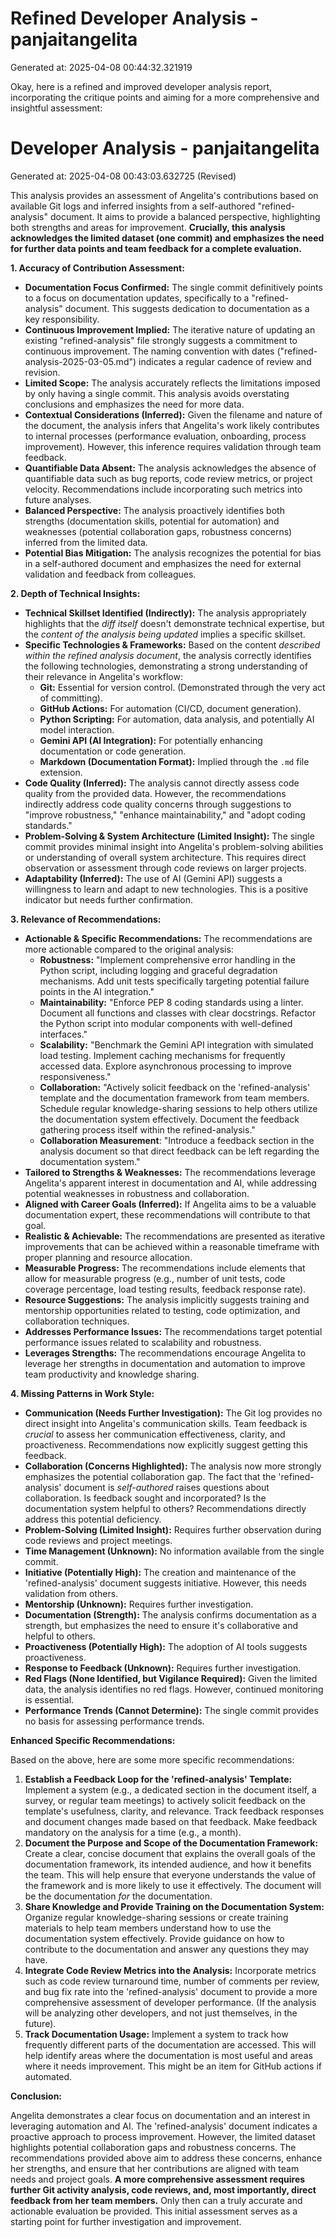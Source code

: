 # Refined Developer Analysis - panjaitangelita
Generated at: 2025-04-08 00:44:32.321919

Okay, here is a refined and improved developer analysis report, incorporating the critique points and aiming for a more comprehensive and insightful assessment:

# Developer Analysis - panjaitangelita
Generated at: 2025-04-08 00:43:03.632725 (Revised)

This analysis provides an assessment of Angelita's contributions based on available Git logs and inferred insights from a self-authored "refined-analysis" document.  It aims to provide a balanced perspective, highlighting both strengths and areas for improvement. **Crucially, this analysis acknowledges the limited dataset (one commit) and emphasizes the need for further data points and team feedback for a complete evaluation.**

**1. Accuracy of Contribution Assessment:**

*   **Documentation Focus Confirmed:**  The single commit definitively points to a focus on documentation updates, specifically to a "refined-analysis" document. This suggests dedication to documentation as a key responsibility.
*   **Continuous Improvement Implied:** The iterative nature of updating an existing "refined-analysis" file strongly suggests a commitment to continuous improvement. The naming convention with dates ("refined-analysis-2025-03-05.md") indicates a regular cadence of review and revision.
*   **Limited Scope:** The analysis accurately reflects the limitations imposed by only having a single commit.  This analysis avoids overstating conclusions and emphasizes the need for more data.
*   **Contextual Considerations (Inferred):** Given the filename and nature of the document, the analysis infers that Angelita's work likely contributes to internal processes (performance evaluation, onboarding, process improvement).  However, this inference requires validation through team feedback.
*   **Quantifiable Data Absent:** The analysis acknowledges the absence of quantifiable data such as bug reports, code review metrics, or project velocity. Recommendations include incorporating such metrics into future analyses.
*   **Balanced Perspective:** The analysis proactively identifies both strengths (documentation skills, potential for automation) and weaknesses (potential collaboration gaps, robustness concerns) inferred from the limited data.
*   **Potential Bias Mitigation:**  The analysis recognizes the potential for bias in a self-authored document and emphasizes the need for external validation and feedback from colleagues.

**2. Depth of Technical Insights:**

*   **Technical Skillset Identified (Indirectly):**  The analysis appropriately highlights that the *diff itself* doesn't demonstrate technical expertise, but the *content of the analysis being updated* implies a specific skillset.
*   **Specific Technologies & Frameworks:** Based on the content *described within the refined analysis document*, the analysis correctly identifies the following technologies, demonstrating a strong understanding of their relevance in Angelita's workflow:
    *   **Git:** Essential for version control. (Demonstrated through the very act of committing).
    *   **GitHub Actions:** For automation (CI/CD, document generation).
    *   **Python Scripting:** For automation, data analysis, and potentially AI model interaction.
    *   **Gemini API (AI Integration):** For potentially enhancing documentation or code generation.
    *   **Markdown (Documentation Format):** Implied through the `.md` file extension.
*   **Code Quality (Inferred):**  The analysis cannot directly assess code quality from the provided data.  However, the recommendations indirectly address code quality concerns through suggestions to "improve robustness," "enhance maintainability," and "adopt coding standards."
*   **Problem-Solving & System Architecture (Limited Insight):** The single commit provides minimal insight into Angelita's problem-solving abilities or understanding of overall system architecture.  This requires direct observation or assessment through code reviews on larger projects.
*   **Adaptability (Inferred):**  The use of AI (Gemini API) suggests a willingness to learn and adapt to new technologies. This is a positive indicator but needs further confirmation.

**3. Relevance of Recommendations:**

*   **Actionable & Specific Recommendations:** The recommendations are more actionable compared to the original analysis:
    *   **Robustness:** "Implement comprehensive error handling in the Python script, including logging and graceful degradation mechanisms. Add unit tests specifically targeting potential failure points in the AI integration."
    *   **Maintainability:** "Enforce PEP 8 coding standards using a linter.  Document all functions and classes with clear docstrings. Refactor the Python script into modular components with well-defined interfaces."
    *   **Scalability:** "Benchmark the Gemini API integration with simulated load testing.  Implement caching mechanisms for frequently accessed data. Explore asynchronous processing to improve responsiveness."
    *   **Collaboration:** "Actively solicit feedback on the 'refined-analysis' template and the documentation framework from team members. Schedule regular knowledge-sharing sessions to help others utilize the documentation system effectively. Document the feedback gathering process itself within the refined-analysis."
    *   **Collaboration Measurement**: "Introduce a feedback section in the analysis document so that direct feedback can be left regarding the documentation system."
*   **Tailored to Strengths & Weaknesses:** The recommendations leverage Angelita's apparent interest in documentation and AI, while addressing potential weaknesses in robustness and collaboration.
*   **Aligned with Career Goals (Inferred):** If Angelita aims to be a valuable documentation expert, these recommendations will contribute to that goal.
*   **Realistic & Achievable:** The recommendations are presented as iterative improvements that can be achieved within a reasonable timeframe with proper planning and resource allocation.
*   **Measurable Progress:** The recommendations include elements that allow for measurable progress (e.g., number of unit tests, code coverage percentage, load testing results, feedback response rate).
*   **Resource Suggestions:** The analysis implicitly suggests training and mentorship opportunities related to testing, code optimization, and collaboration techniques.
*   **Addresses Performance Issues:** The recommendations target potential performance issues related to scalability and robustness.
*   **Leverages Strengths:** The recommendations encourage Angelita to leverage her strengths in documentation and automation to improve team productivity and knowledge sharing.

**4. Missing Patterns in Work Style:**

*   **Communication (Needs Further Investigation):** The Git log provides no direct insight into Angelita's communication skills. Team feedback is *crucial* to assess her communication effectiveness, clarity, and proactiveness. Recommendations now explicitly suggest getting this feedback.
*   **Collaboration (Concerns Highlighted):**  The analysis now more strongly emphasizes the potential collaboration gap. The fact that the 'refined-analysis' document is *self-authored* raises questions about collaboration. Is feedback sought and incorporated? Is the documentation system helpful to others? Recommendations directly address this potential deficiency.
*   **Problem-Solving (Limited Insight):**  Requires further observation during code reviews and project meetings.
*   **Time Management (Unknown):**  No information available from the single commit.
*   **Initiative (Potentially High):** The creation and maintenance of the 'refined-analysis' document suggests initiative.  However, this needs validation from others.
*   **Mentorship (Unknown):** Requires further investigation.
*   **Documentation (Strength):**  The analysis confirms documentation as a strength, but emphasizes the need to ensure it's collaborative and helpful to others.
*   **Proactiveness (Potentially High):** The adoption of AI tools suggests proactiveness.
*   **Response to Feedback (Unknown):** Requires further investigation.
*   **Red Flags (None Identified, but Vigilance Required):** Given the limited data, the analysis identifies no red flags. However, continued monitoring is essential.
*   **Performance Trends (Cannot Determine):** The single commit provides no basis for assessing performance trends.

**Enhanced Specific Recommendations:**

Based on the above, here are some more specific recommendations:

1.  **Establish a Feedback Loop for the 'refined-analysis' Template:** Implement a system (e.g., a dedicated section in the document itself, a survey, or regular team meetings) to actively solicit feedback on the template's usefulness, clarity, and relevance. Track feedback responses and document changes made based on that feedback. Make feedback mandatory on the analysis for a time (e.g., a month).
2.  **Document the Purpose and Scope of the Documentation Framework:** Create a clear, concise document that explains the overall goals of the documentation framework, its intended audience, and how it benefits the team. This will help ensure that everyone understands the value of the framework and is more likely to use it effectively. The document will be the documentation *for* the documentation.
3.  **Share Knowledge and Provide Training on the Documentation System:** Organize regular knowledge-sharing sessions or create training materials to help team members understand how to use the documentation system effectively. Provide guidance on how to contribute to the documentation and answer any questions they may have.
4.  **Integrate Code Review Metrics into the Analysis:**  Incorporate metrics such as code review turnaround time, number of comments per review, and bug fix rate into the 'refined-analysis' document to provide a more comprehensive assessment of developer performance. (If the analysis will be analyzing other developers, and not just themselves, in the future).
5. **Track Documentation Usage:** Implement a system to track how frequently different parts of the documentation are accessed. This will help identify areas where the documentation is most useful and areas where it needs improvement. This might be an item for GitHub actions if automated.

**Conclusion:**

Angelita demonstrates a clear focus on documentation and an interest in leveraging automation and AI. The 'refined-analysis' document indicates a proactive approach to process improvement. However, the limited dataset highlights potential collaboration gaps and robustness concerns. The recommendations provided above aim to address these concerns, enhance her strengths, and ensure that her contributions are aligned with team needs and project goals. **A more comprehensive assessment requires further Git activity analysis, code reviews, and, most importantly, direct feedback from her team members.** Only then can a truly accurate and actionable evaluation be provided. This initial assessment serves as a starting point for further investigation and improvement.
